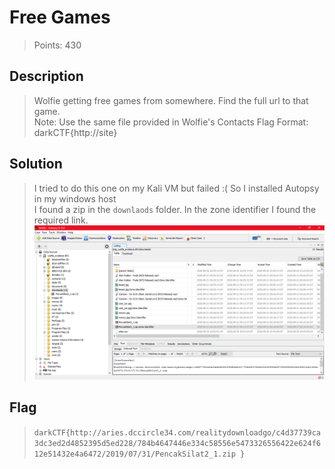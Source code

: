 # Free Games
> Points: 430

## Description
>Wolfie getting free games from somewhere. Find the full url to that game.<br>
Note: Use the same file provided in Wolfie's Contacts Flag Format: darkCTF{http://site}

## Solution
> I tried to do this one on my Kali VM but failed :( So I installed Autopsy in my windows host<br>
I found a zip in the `downlaods` folder. In the zone identifier I found the required link.
![](https://github.com/t3rmin0x/CTF-Writeups/blob/master/DarkCTF/Forensics/Free%20Games/game.png)

## Flag
> `darkCTF{http://aries.dccircle34.com/realitydownloadgo/c4d37739ca3dc3ed2d4852395d5ed228/784b4647446e334c58556e5473326556422e624f612e51432e4a6472/2019/07/31/PencakSilat2_1.zip
}`
